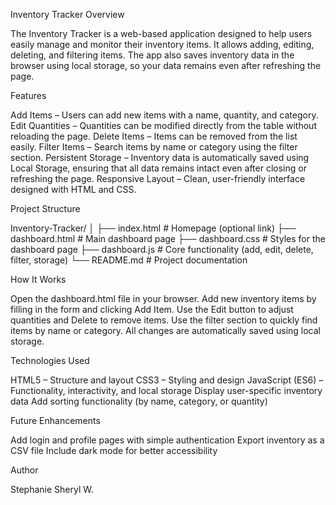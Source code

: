 Inventory Tracker
Overview

The Inventory Tracker is a web-based application designed to help users easily manage and monitor their inventory items. It allows adding, editing, deleting, and filtering items. The app also saves inventory data in the browser using local storage, so your data remains even after refreshing the page.

Features

Add Items – Users can add new items with a name, quantity, and category.
Edit Quantities – Quantities can be modified directly from the table without reloading the page.
Delete Items – Items can be removed from the list easily.
Filter Items – Search items by name or category using the filter section.
Persistent Storage – Inventory data is automatically saved using Local Storage, ensuring that all data remains intact even after closing or refreshing the page.
Responsive Layout – Clean, user-friendly interface designed with HTML and CSS.

Project Structure

Inventory-Tracker/
│
├── index.html           # Homepage (optional link)
├── dashboard.html       # Main dashboard page
├── dashboard.css        # Styles for the dashboard page
├── dashboard.js         # Core functionality (add, edit, delete, filter, storage)
└── README.md            # Project documentation

How It Works

Open the dashboard.html file in your browser.
Add new inventory items by filling in the form and clicking Add Item.
Use the Edit button to adjust quantities and Delete to remove items.
Use the filter section to quickly find items by name or category.
All changes are automatically saved using local storage.

Technologies Used

HTML5 – Structure and layout
CSS3 – Styling and design
JavaScript (ES6) – Functionality, interactivity, and local storage
Display user-specific inventory data
Add sorting functionality (by name, category, or quantity)

Future Enhancements 

Add login and profile pages with simple authentication
Export inventory as a CSV file
Include dark mode for better accessibility

Author

Stephanie Sheryl W.

